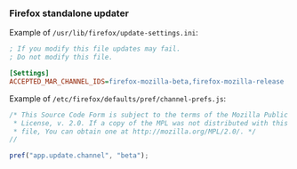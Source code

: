 ### Firefox standalone updater

Example of `/usr/lib/firefox/update-settings.ini`:
```ini
; If you modify this file updates may fail.
; Do not modify this file.

[Settings]
ACCEPTED_MAR_CHANNEL_IDS=firefox-mozilla-beta,firefox-mozilla-release
```

Example of `/etc/firefox/defaults/pref/channel-prefs.js`:
```js
/* This Source Code Form is subject to the terms of the Mozilla Public
 * License, v. 2.0. If a copy of the MPL was not distributed with this
 * file, You can obtain one at http://mozilla.org/MPL/2.0/. */
//

pref("app.update.channel", "beta");
```
